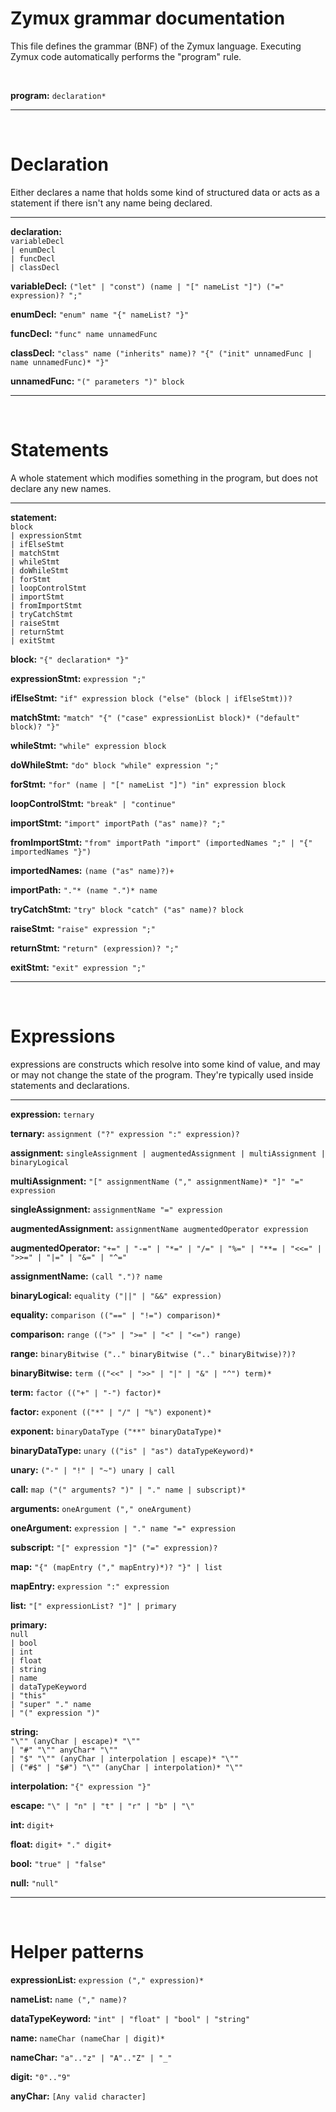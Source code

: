 
# Zymux grammar documentation
This file defines the grammar (BNF) of the Zymux language.
Executing Zymux code automatically performs the "program" rule.

<br>

**program:** ```declaration*```

---

<br>

# Declaration
Either declares a name that holds some kind of structured data
or acts as a statement if there isn't any name being declared.

---

**declaration:** <br>
```variableDecl``` <br>
```| enumDecl``` <br>
```| funcDecl``` <br>
```| classDecl``` <br>

**variableDecl:** ```("let" | "const") (name | "[" nameList "]") ("=" expression)? ";"```

**enumDecl:** ```"enum" name "{" nameList? "}"```

**funcDecl:** ```"func" name unnamedFunc```

**classDecl:**
```"class" name ("inherits" name)? "{" ("init" unnamedFunc | name unnamedFunc)* "}"```

**unnamedFunc:** ```"(" parameters ")" block```

---

<br>

# Statements
A whole statement which modifies something in the program, but does not declare any new names.

---

**statement:** <br>
```block``` <br>
```| expressionStmt``` <br>
```| ifElseStmt``` <br>
```| matchStmt``` <br>
```| whileStmt``` <br>
```| doWhileStmt``` <br>
```| forStmt``` <br>
```| loopControlStmt``` <br>
```| importStmt``` <br>
```| fromImportStmt``` <br>
```| tryCatchStmt``` <br>
```| raiseStmt``` <br>
```| returnStmt``` <br>
```| exitStmt```

**block:** ```"{" declaration* "}"```

**expressionStmt:** ```expression ";"```

**ifElseStmt:** ```"if" expression block ("else" (block | ifElseStmt))?```

**matchStmt:** ```"match" "{" ("case" expressionList block)* ("default" block)? "}"```

**whileStmt:** ```"while" expression block```

**doWhileStmt:** ```"do" block "while" expression ";"```

**forStmt:** ```"for" (name | "[" nameList "]") "in" expression block```

**loopControlStmt:** ```"break" | "continue"```

**importStmt:** ```"import" importPath ("as" name)? ";"```

**fromImportStmt:** ```"from" importPath "import" (importedNames ";" | "{" importedNames "}")```

**importedNames:** ```(name ("as" name)?)+```

**importPath:** ```"."* (name ".")* name```

**tryCatchStmt:** ```"try" block "catch" ("as" name)? block```

**raiseStmt:** ```"raise" expression ";"```

**returnStmt:** ```"return" (expression)? ";"```

**exitStmt:** ```"exit" expression ";"```

--- 

<br>

# Expressions
expressions are constructs which resolve into some kind of value, and may or may not
change the state of the program. They're typically used inside statements and declarations.

---

**expression:** ```ternary```

**ternary:** ```assignment ("?" expression ":" expression)?```

**assignment:** ```singleAssignment | augmentedAssignment | multiAssignment | binaryLogical```

**multiAssignment:** ```"[" assignmentName ("," assignmentName)* "]" "=" expression```

**singleAssignment:** ```assignmentName "=" expression```

**augmentedAssignment:** ```assignmentName augmentedOperator expression```

**augmentedOperator:**
```"+=" | "-=" | "*=" | "/=" | "%=" | "**= | "<<=" | ">>=" | "|=" | "&=" | "^="```

**assignmentName:** ```(call ".")? name```

**binaryLogical:** ```equality ("||" | "&&" expression)```

**equality:** ```comparison (("==" | "!=") comparison)*```

**comparison:** ```range ((">" | ">=" | "<" | "<=") range)```

**range:** ```binaryBitwise (".." binaryBitwise (".." binaryBitwise)?)?```

**binaryBitwise:** ```term (("<<" | ">>" | "|" | "&" | "^") term)*```

**term:** ```factor (("+" | "-") factor)*```

**factor:** ```exponent (("*" | "/" | "%") exponent)*```

**exponent:** ```binaryDataType ("**" binaryDataType)*```

**binaryDataType:** ```unary (("is" | "as") dataTypeKeyword)*```

**unary:** ```("-" | "!" | "~") unary | call```

**call:** ```map ("(" arguments? ")" | "." name | subscript)*```

**arguments:** ```oneArgument ("," oneArgument)```

**oneArgument:** ```expression | "." name "=" expression```

**subscript:** ```"[" expression "]" ("=" expression)?```

**map:** ```"{" (mapEntry ("," mapEntry)*)? "}" | list```

**mapEntry:** ```expression ":" expression```

**list:** ```"[" expressionList? "]" | primary```

**primary:** <br>
```null``` <br>
```| bool``` <br>
```| int``` <br>
```| float``` <br>
```| string``` <br>
```| name``` <br>
```| dataTypeKeyword``` <br>
```| "this"``` <br>
```| "super" "." name``` <br>
```| "(" expression ")"```

**string:** <br>
```"\"" (anyChar | escape)* "\""``` <br>
```| "#" "\"" anyChar* "\""``` <br>
```| "$" "\"" (anyChar | interpolation | escape)* "\""``` <br>
```| ("#$" | "$#") "\"" (anyChar | interpolation)* "\""```

**interpolation:** ```"{" expression "}"```

**escape:** ```"\" | "n" | "t" | "r" | "b" | "\"```

**int:** ```digit+```

**float:** ```digit+ "." digit+```

**bool:** ```"true" | "false"```

**null:** ```"null"```

---

<br>

# Helper patterns

**expressionList:** ```expression ("," expression)*```

**nameList:** ```name ("," name)?```

**dataTypeKeyword:** ```"int" | "float" | "bool" | "string"```

**name:** ```nameChar (nameChar | digit)*```

**nameChar:** ```"a".."z" | "A".."Z" | "_"```

**digit:** ```"0".."9"```

**anyChar:** ```[Any valid character]```
